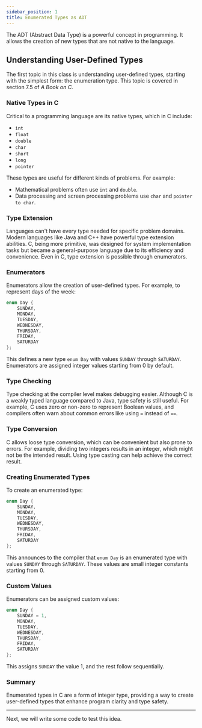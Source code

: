 ```yaml
---
sidebar_position: 1
title: Enumerated Types as ADT
---
```


The ADT (Abstract Data Type) is a powerful concept in programming. It allows the creation of new types that are not native to the language.

## Understanding User-Defined Types

The first topic in this class is understanding user-defined types, starting with the simplest form: the enumeration type. This topic is covered in section 7.5 of *A Book on C*.

### Native Types in C

Critical to a programming language are its native types, which in C include:
- `int`
- `float`
- `double`
- `char`
- `short`
- `long`
- `pointer`

These types are useful for different kinds of problems. For example:
- Mathematical problems often use `int` and `double`.
- Data processing and screen processing problems use `char` and `pointer to char`.

### Type Extension

Languages can't have every type needed for specific problem domains. Modern languages like Java and C++ have powerful type extension abilities. C, being more primitive, was designed for system implementation tasks but became a general-purpose language due to its efficiency and convenience. Even in C, type extension is possible through enumerators.

### Enumerators

Enumerators allow the creation of user-defined types. For example, to represent days of the week:
```c
enum Day {
    SUNDAY,
    MONDAY,
    TUESDAY,
    WEDNESDAY,
    THURSDAY,
    FRIDAY,
    SATURDAY
};
```
This defines a new type `enum Day` with values `SUNDAY` through `SATURDAY`. Enumerators are assigned integer values starting from 0 by default.

### Type Checking

Type checking at the compiler level makes debugging easier. Although C is a weakly typed language compared to Java, type safety is still useful. For example, C uses zero or non-zero to represent Boolean values, and compilers often warn about common errors like using `=` instead of `==`.

### Type Conversion

C allows loose type conversion, which can be convenient but also prone to errors. For example, dividing two integers results in an integer, which might not be the intended result. Using type casting can help achieve the correct result.

### Creating Enumerated Types

To create an enumerated type:
```c
enum Day {
    SUNDAY,
    MONDAY,
    TUESDAY,
    WEDNESDAY,
    THURSDAY,
    FRIDAY,
    SATURDAY
};
```
This announces to the compiler that `enum Day` is an enumerated type with values `SUNDAY` through `SATURDAY`. These values are small integer constants starting from 0.

### Custom Values

Enumerators can be assigned custom values:
```c
enum Day {
    SUNDAY = 1,
    MONDAY,
    TUESDAY,
    WEDNESDAY,
    THURSDAY,
    FRIDAY,
    SATURDAY
};
```
This assigns `SUNDAY` the value 1, and the rest follow sequentially.

### Summary

Enumerated types in C are a form of integer type, providing a way to create user-defined types that enhance program clarity and type safety.

---

Next, we will write some code to test this idea.
